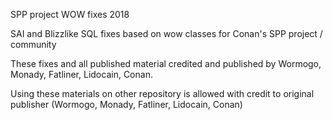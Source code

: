 SPP project WOW fixes 2018

SAI and Blizzlike SQL fixes based on wow classes for Conan's SPP project / community

These fixes and all published material credited and published by Wormogo, Monady, Fatliner, Lidocain, Conan. 

Using these materials on other repository is allowed with credit to original publisher (Wormogo, Monady, Fatliner, Lidocain, Conan)

